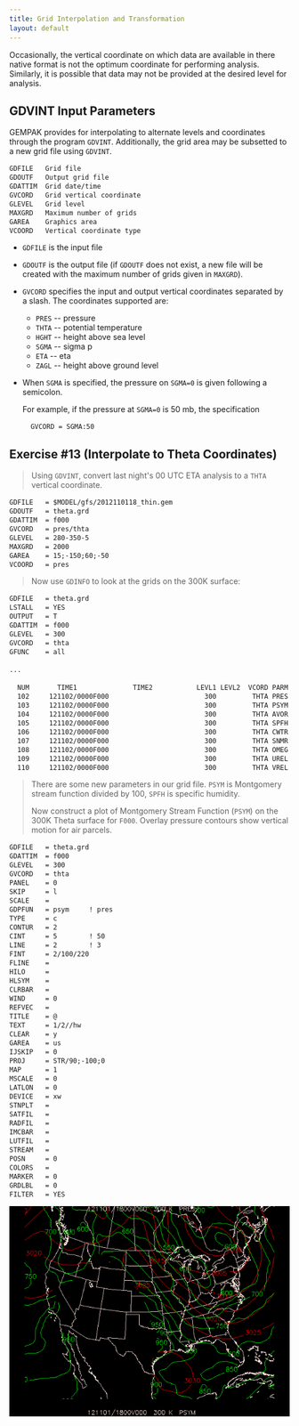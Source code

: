 ```yaml
---
title: Grid Interpolation and Transformation
layout: default
---
```


Occasionally, the vertical coordinate on which data are available in there native format is not the optimum coordinate for performing analysis. Similarly, it is possible that data may not be provided at the desired level for analysis.


## GDVINT Input Parameters

GEMPAK provides for interpolating to alternate levels and coordinates through the program `GDVINT`. Additionally, the grid area may be subsetted to a new grid file using `GDVINT`.

    GDFILE   Grid file
    GDOUTF   Output grid file
    GDATTIM  Grid date/time
    GVCORD   Grid vertical coordinate
    GLEVEL   Grid level
    MAXGRD   Maximum number of grids
    GAREA    Graphics area
    VCOORD   Vertical coordinate type


* `GDFILE` is the input file 
* `GDOUTF` is the output file (if `GDOUTF` does not exist, a new file will be created with the maximum number of grids given in `MAXGRD`).

* `GVCORD` specifies the input and output vertical
coordinates separated by a slash.  The coordinates
supported are:

    - `PRES`    --  pressure
    - `THTA`    --  potential temperature
    - `HGHT`    --  height above sea level
    - `SGMA`    --  sigma p
    - `ETA`     --  eta
    - `ZAGL`    --  height above ground level


* When `SGMA` is specified, the pressure on `SGMA=0` is given following a semicolon.  

    For example, if the pressure at `SGMA=0` is 50 mb, the specification
    
        GVCORD = SGMA:50
    

## Exercise #13 (Interpolate to Theta Coordinates)

> Using `GDVINT`, convert last night's 00 UTC ETA analysis to a `THTA` vertical coordinate.

    GDFILE   = $MODEL/gfs/2012110118_thin.gem
    GDOUTF   = theta.grd
    GDATTIM  = f000
    GVCORD   = pres/thta
    GLEVEL   = 280-350-5
    MAXGRD   = 2000
    GAREA    = 15;-150;60;-50
    VCOORD   = pres
    

> Now use `GDINFO` to look at the grids on the 300K surface:

    GDFILE   = theta.grd
    LSTALL   = YES
    OUTPUT   = T
    GDATTIM  = f000
    GLEVEL   = 300
    GVCORD   = thta
    GFUNC    = all

    ...

      NUM       TIME1              TIME2           LEVL1 LEVL2  VCORD PARM
      102     121102/0000F000                        300         THTA PRES        
      103     121102/0000F000                        300         THTA PSYM        
      104     121102/0000F000                        300         THTA AVOR        
      105     121102/0000F000                        300         THTA SPFH        
      106     121102/0000F000                        300         THTA CWTR        
      107     121102/0000F000                        300         THTA SNMR        
      108     121102/0000F000                        300         THTA OMEG        
      109     121102/0000F000                        300         THTA UREL        
      110     121102/0000F000                        300         THTA VREL        
    

> There are some new parameters in our grid file. `PSYM` is Montgomery stream function divided by 100, `SPFH` is specific humidity.
>
> Now construct a plot of Montgomery Stream Function (`PSYM`) on the 300K Theta surface for `F000`.  Overlay pressure contours show vertical motion for air parcels.

    GDFILE   = theta.grd
    GDATTIM  = f000
    GLEVEL   = 300
    GVCORD   = thta
    PANEL    = 0
    SKIP     = l
    SCALE    =  
    GDPFUN   = psym     ! pres
    TYPE     = c
    CONTUR   = 2
    CINT     = 5        ! 50
    LINE     = 2        ! 3
    FINT     = 2/100/220
    FLINE    =  
    HILO     =  
    HLSYM    =  
    CLRBAR   =  
    WIND     = 0
    REFVEC   =  
    TITLE    = @
    TEXT     = 1/2//hw
    CLEAR    = y
    GAREA    = us
    IJSKIP   = 0
    PROJ     = STR/90;-100;0
    MAP      = 1
    MSCALE   = 0
    LATLON   = 0
    DEVICE   = xw
    STNPLT   =  
    SATFIL   =  
    RADFIL   =  
    IMCBAR   =  
    LUTFIL   =  
    STREAM   =  
    POSN     = 0
    COLORS   = 
    MARKER   = 0
    GRDLBL   = 0
    FILTER   = YES


![image](gdvint.gif)
